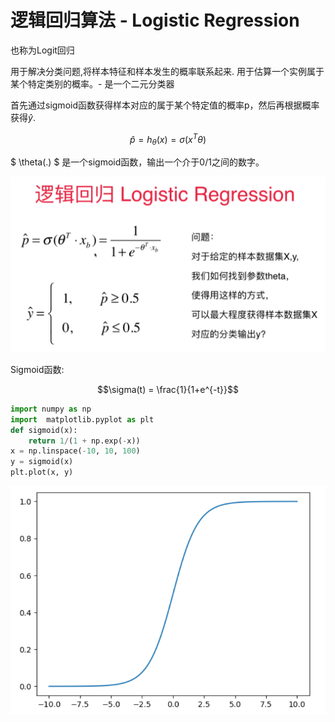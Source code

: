 # 逻辑回归算法 - Logistic Regression

也称为Logit回归

用于解决分类问题,将样本特征和样本发生的概率联系起来. 用于估算一个实例属于某个特定类别的概率。- 是一个二元分类器

首先通过sigmoid函数获得样本对应的属于某个特定值的概率p，然后再根据概率获得$\hat y$.



$$\hat p = h_{\theta}(x) = \sigma(x^T\theta)$$

$ \theta(.) $  是一个sigmoid函数，输出一个介于0/1之间的数字。

![](images/9-1-y-predict.png)



Sigmoid函数:

$$\sigma(t) = \frac{1}{1+e^{-t}}$$

```python
import numpy as np
import  matplotlib.pyplot as plt
def sigmoid(x):
    return 1/(1 + np.exp(-x))
x = np.linspace(-10, 10, 100)
y = sigmoid(x)
plt.plot(x, y)
```

![](images/9-1-sigmoid.png)